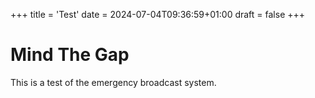 +++
title = 'Test'
date = 2024-07-04T09:36:59+01:00
draft = false
+++
# Mind The Gap

This is a test of the emergency broadcast system.